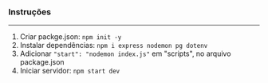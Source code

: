 ### Instruções

---

1. Criar packge.json:		 `npm init -y`
2. Instalar dependências:	 `npm i express nodemon pg dotenv`
3. Adicionar `"start": "nodemon index.js"` em "scripts", no arquivo package.json
4. Iniciar servidor:		 `npm start dev`
